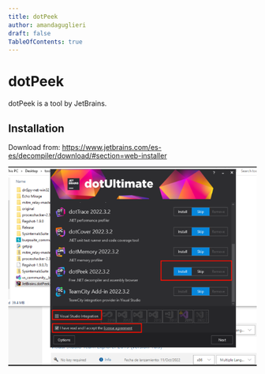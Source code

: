```yaml
---
title: dotPeek 
author: amandaguglieri
draft: false
TableOfContents: true
---
```



# dotPeek

dotPeek is a tool by JetBrains.


## Installation

Download from: https://www.jetbrains.com/es-es/decompiler/download/#section=web-installer

![graphic](img/tca-59.png)

